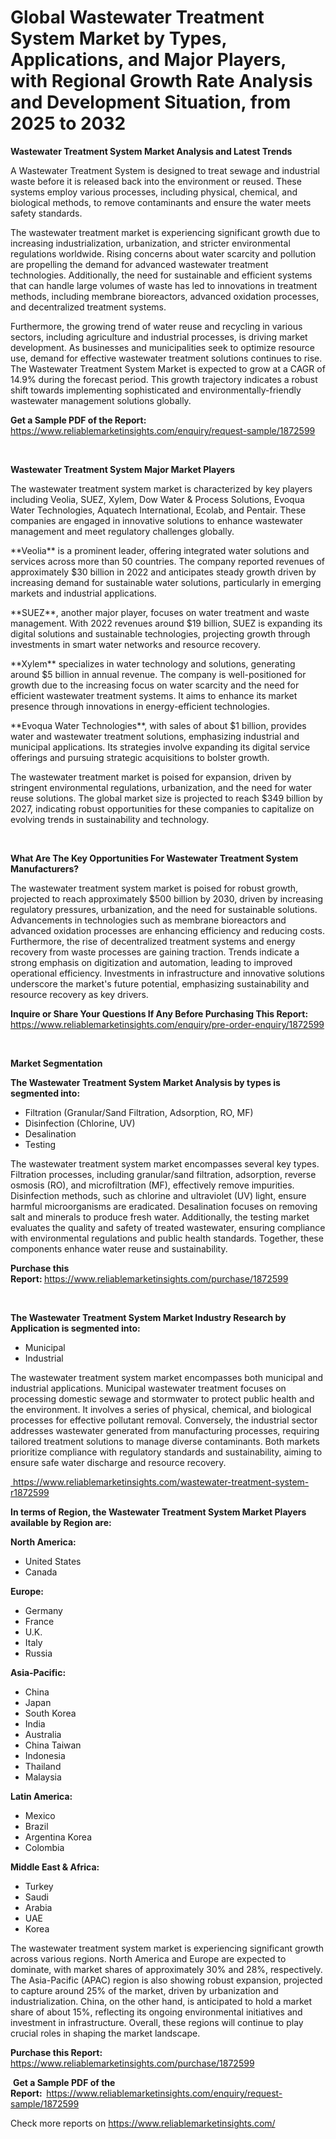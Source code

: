 <p><h1>Global Wastewater Treatment System Market by Types, Applications, and Major Players, with Regional Growth Rate Analysis and Development Situation, from 2025 to 2032</h1></p><p><strong>Wastewater Treatment System Market Analysis and Latest Trends</strong></p>
<p><p>A Wastewater Treatment System is designed to treat sewage and industrial waste before it is released back into the environment or reused. These systems employ various processes, including physical, chemical, and biological methods, to remove contaminants and ensure the water meets safety standards. </p><p>The wastewater treatment market is experiencing significant growth due to increasing industrialization, urbanization, and stricter environmental regulations worldwide. Rising concerns about water scarcity and pollution are propelling the demand for advanced wastewater treatment technologies. Additionally, the need for sustainable and efficient systems that can handle large volumes of waste has led to innovations in treatment methods, including membrane bioreactors, advanced oxidation processes, and decentralized treatment systems.</p><p>Furthermore, the growing trend of water reuse and recycling in various sectors, including agriculture and industrial processes, is driving market development. As businesses and municipalities seek to optimize resource use, demand for effective wastewater treatment solutions continues to rise. The Wastewater Treatment System Market is expected to grow at a CAGR of 14.9% during the forecast period. This growth trajectory indicates a robust shift towards implementing sophisticated and environmentally-friendly wastewater management solutions globally.</p></p>
<p><strong>Get a Sample PDF of the Report:&nbsp;</strong> <a href="https://www.reliablemarketinsights.com/enquiry/request-sample/1872599?utm_campaign=2199&utm_medium=2&utm_source=Github&utm_content=ia&utm_term=09032025&utm_id=wastewater-treatment-system">https://www.reliablemarketinsights.com/enquiry/request-sample/1872599</a></p>
<p>&nbsp;</p>
<p><strong>Wastewater Treatment System Major Market Players</strong></p>
<p><p>The wastewater treatment system market is characterized by key players including Veolia, SUEZ, Xylem, Dow Water & Process Solutions, Evoqua Water Technologies, Aquatech International, Ecolab, and Pentair. These companies are engaged in innovative solutions to enhance wastewater management and meet regulatory challenges globally.</p><p>**Veolia** is a prominent leader, offering integrated water solutions and services across more than 50 countries. The company reported revenues of approximately $30 billion in 2022 and anticipates steady growth driven by increasing demand for sustainable water solutions, particularly in emerging markets and industrial applications.</p><p>**SUEZ**, another major player, focuses on water treatment and waste management. With 2022 revenues around $19 billion, SUEZ is expanding its digital solutions and sustainable technologies, projecting growth through investments in smart water networks and resource recovery.</p><p>**Xylem** specializes in water technology and solutions, generating around $5 billion in annual revenue. The company is well-positioned for growth due to the increasing focus on water scarcity and the need for efficient wastewater treatment systems. It aims to enhance its market presence through innovations in energy-efficient technologies.</p><p>**Evoqua Water Technologies**, with sales of about $1 billion, provides water and wastewater treatment solutions, emphasizing industrial and municipal applications. Its strategies involve expanding its digital service offerings and pursuing strategic acquisitions to bolster growth.</p><p>The wastewater treatment market is poised for expansion, driven by stringent environmental regulations, urbanization, and the need for water reuse solutions. The global market size is projected to reach $349 billion by 2027, indicating robust opportunities for these companies to capitalize on evolving trends in sustainability and technology.</p></p>
<p>&nbsp;</p>
<p><strong>What Are The Key Opportunities For Wastewater Treatment System Manufacturers?</strong></p>
<p><p>The wastewater treatment system market is poised for robust growth, projected to reach approximately $500 billion by 2030, driven by increasing regulatory pressures, urbanization, and the need for sustainable solutions. Advancements in technologies such as membrane bioreactors and advanced oxidation processes are enhancing efficiency and reducing costs. Furthermore, the rise of decentralized treatment systems and energy recovery from waste processes are gaining traction. Trends indicate a strong emphasis on digitization and automation, leading to improved operational efficiency. Investments in infrastructure and innovative solutions underscore the market's future potential, emphasizing sustainability and resource recovery as key drivers.</p></p>
<p><strong>Inquire or Share Your Questions If Any Before Purchasing This Report:</strong> <a href="https://www.reliablemarketinsights.com/enquiry/pre-order-enquiry/1872599?utm_campaign=2199&utm_medium=2&utm_source=Github&utm_content=ia&utm_term=09032025&utm_id=wastewater-treatment-system">https://www.reliablemarketinsights.com/enquiry/pre-order-enquiry/1872599</a></p>
<p>&nbsp;</p>
<p><strong>Market Segmentation</strong></p>
<p><strong>The Wastewater Treatment System Market Analysis by types is segmented into:</strong></p>
<p><ul><li>Filtration (Granular/Sand Filtration, Adsorption, RO, MF)</li><li>Disinfection (Chlorine, UV)</li><li>Desalination</li><li>Testing</li></ul></p>
<p><p>The wastewater treatment system market encompasses several key types. Filtration processes, including granular/sand filtration, adsorption, reverse osmosis (RO), and microfiltration (MF), effectively remove impurities. Disinfection methods, such as chlorine and ultraviolet (UV) light, ensure harmful microorganisms are eradicated. Desalination focuses on removing salt and minerals to produce fresh water. Additionally, the testing market evaluates the quality and safety of treated wastewater, ensuring compliance with environmental regulations and public health standards. Together, these components enhance water reuse and sustainability.</p></p>
<p><strong>Purchase this Report:&nbsp;</strong><a href="https://www.reliablemarketinsights.com/purchase/1872599?utm_campaign=2199&utm_medium=2&utm_source=Github&utm_content=ia&utm_term=09032025&utm_id=wastewater-treatment-system">https://www.reliablemarketinsights.com/purchase/1872599</a></p>
<p>&nbsp;</p>
<p><strong>The Wastewater Treatment System Market Industry Research by Application is segmented into:</strong></p>
<p><ul><li>Municipal</li><li>Industrial</li></ul></p>
<p><p>The wastewater treatment system market encompasses both municipal and industrial applications. Municipal wastewater treatment focuses on processing domestic sewage and stormwater to protect public health and the environment. It involves a series of physical, chemical, and biological processes for effective pollutant removal. Conversely, the industrial sector addresses wastewater generated from manufacturing processes, requiring tailored treatment solutions to manage diverse contaminants. Both markets prioritize compliance with regulatory standards and sustainability, aiming to ensure safe water discharge and resource recovery.</p></p>
<p><a href="https://www.reliablemarketinsights.com/wastewater-treatment-system-r1872599?utm_campaign=2199&utm_medium=2&utm_source=Github&utm_content=ia&utm_term=09032025&utm_id=wastewater-treatment-system">&nbsp;https://www.reliablemarketinsights.com/wastewater-treatment-system-r1872599</a></p>
<p><strong>In terms of Region, the Wastewater Treatment System Market Players available by Region are:</strong></p>
<p>
    <p> <strong> North America: </strong>
        <ul>
            <li>United States</li>
            <li>Canada</li>
        </ul>
        </p> 
    <p> <strong> Europe: </strong>
        <ul>
            <li>Germany</li>
            <li>France</li>
            <li>U.K.</li>
            <li>Italy</li>
            <li>Russia</li>
        </ul>
        </p> 
    <p> <strong> Asia-Pacific: </strong>
        <ul>
            <li>China</li>
            <li>Japan</li>
            <li>South Korea</li>
            <li>India</li>
            <li>Australia</li>
            <li>China Taiwan</li>
            <li>Indonesia</li>
            <li>Thailand</li>
            <li>Malaysia</li>
        </ul>
        </p> 
    <p> <strong> Latin America: </strong>
        <ul>
            <li>Mexico</li>
            <li>Brazil</li>
            <li>Argentina Korea</li>
            <li>Colombia</li>
        </ul>
        </p> 
    <p> <strong> Middle East & Africa: </strong>
        <ul>
            <li>Turkey</li>
            <li>Saudi</li>
            <li>Arabia</li>
            <li>UAE</li>
            <li>Korea</li>
        </ul>
    </p>
    </p>
<p><p>The wastewater treatment system market is experiencing significant growth across various regions. North America and Europe are expected to dominate, with market shares of approximately 30% and 28%, respectively. The Asia-Pacific (APAC) region is also showing robust expansion, projected to capture around 25% of the market, driven by urbanization and industrialization. China, on the other hand, is anticipated to hold a market share of about 15%, reflecting its ongoing environmental initiatives and investment in infrastructure. Overall, these regions will continue to play crucial roles in shaping the market landscape.</p></p>
<p><strong>Purchase this Report: </strong><a href="https://www.reliablemarketinsights.com/purchase/1872599?utm_campaign=2199&utm_medium=2&utm_source=Github&utm_content=ia&utm_term=09032025&utm_id=wastewater-treatment-system">https://www.reliablemarketinsights.com/purchase/1872599</a></p>
<p>&nbsp;<strong>Get a Sample PDF of the Report:&nbsp;&nbsp;</strong><a href="https://www.reliablemarketinsights.com/enquiry/request-sample/1872599?utm_campaign=2199&utm_medium=2&utm_source=Github&utm_content=ia&utm_term=09032025&utm_id=wastewater-treatment-system">https://www.reliablemarketinsights.com/enquiry/request-sample/1872599</a></p>
<p><strong></strong></p>
<p>Check more reports on <a href="https://www.reliablemarketinsights.com/?utm_campaign=2199&utm_medium=2&utm_source=Github&utm_content=ia&utm_term=09032025&utm_id=wastewater-treatment-system">https://www.reliablemarketinsights.com/</a></p>